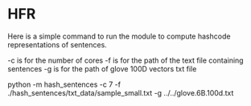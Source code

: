 # HFR
Here is a simple command to run the module to compute hashcode representations of sentences.

-c is for the number of cores
-f is for the path of the text file containing sentences
-g is for the path of glove 100D vectors txt file

python -m hash_sentences -c 7 -f ./hash_sentences/txt_data/sample_small.txt -g ../../glove.6B.100d.txt 
